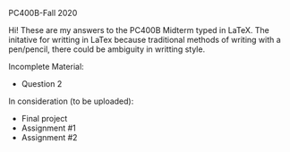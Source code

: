 PC400B-Fall 2020

Hi! These are my answers to the PC400B Midterm typed in LaTeX. The initative for writting in LaTex because traditional methods of writing with a pen/pencil, there could be ambiguity in writting style.

Incomplete Material:
- Question 2

In consideration (to be uploaded):
- Final project
- Assignment #1
- Assignment #2
